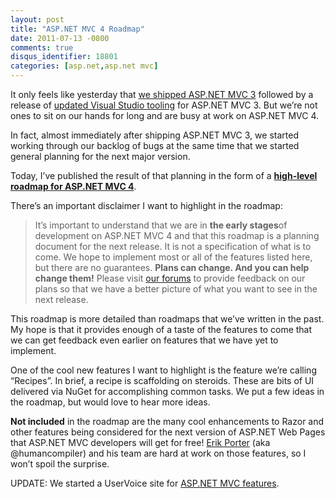 ```yaml
---
layout: post
title: "ASP.NET MVC 4 Roadmap"
date: 2011-07-13 -0800
comments: true
disqus_identifier: 18801
categories: [asp.net,asp.net mvc]
---
```

It only feels like yesterday that [we shipped ASP.NET MVC
3](http://haacked.com/archive/2011/01/13/aspnetmvc3-released.aspx "ASP.NET MVC 3 and NuGet 1.0 released")
followed by a release of [updated Visual Studio
tooling](http://haacked.com/archive/2011/04/12/introducing-asp-net-mvc-3-tools-update.aspx "ASP.NET MVC 3 Tools Update")
for ASP.NET MVC 3. But we’re not ones to sit on our hands for long and
are busy at work on ASP.NET MVC 4.

In fact, almost immediately after shipping ASP.NET MVC 3, we started
working through our backlog of bugs at the same time that we started
general planning for the next major version.

Today, I’ve published the result of that planning in the form of a
**[high-level roadmap for ASP.NET MVC
4](http://aspnet.codeplex.com/wikipage?title=ASP.NET%20MVC%204%20RoadMap "ASP.NET MVC 4 Roadmap")**.

There’s an important disclaimer I want to highlight in the roadmap:

> It’s important to understand that we are in **the early stages**of
> development on ASP.NET MVC 4 and that this roadmap is a planning
> document for the next release. It is not a specification of what is to
> come. We hope to implement most or all of the features listed here,
> but there are no guarantees. **Plans can change. And you can help
> change them!** Please visit [our
> forums](http://forums.asp.net/1146.aspx "ASP.NET MVC Forums") to
> provide feedback on our plans so that we have a better picture of what
> you want to see in the next release.

This roadmap is more detailed than roadmaps that we’ve written in the
past. My hope is that it provides enough of a taste of the features to
come that we can get feedback even earlier on features that we have yet
to implement.

One of the cool new features I want to highlight is the feature we’re
calling “Recipes”. In brief, a recipe is scaffolding on steroids. These
are bits of UI delivered via NuGet for accomplishing common tasks. We
put a few ideas in the roadmap, but would love to hear more ideas.

**Not included** in the roadmap are the many cool enhancements to Razor
and other features being considered for the next version of ASP.NET Web
Pages that ASP.NET MVC developers will get for free! [Erik
Porter](http://erikporter.com/ "Erik Porter's Blog") (aka
@humancompiler) and his team are hard at work on those features, so I
won’t spoil the surprise.

UPDATE: We started a UserVoice site for [ASP.NET MVC
features](http://aspnet.uservoice.com/forums/41201-asp-net-mvc).

